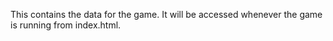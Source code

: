 This contains the data for the game. It will be accessed whenever the game is running from index.html.
